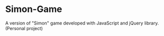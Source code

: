 # Simon-Game
A version of "Simon" game developed with JavaScript and jQuery library. (Personal project)
